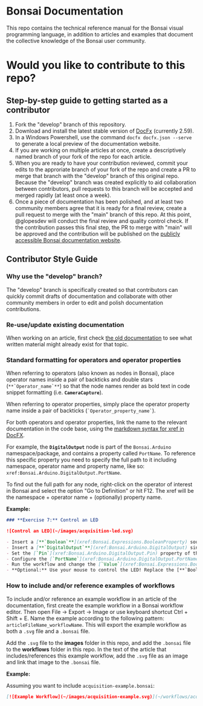 # Bonsai Documentation

This repo contains the technical reference manual for the Bonsai visual programming language, in addition to articles and examples that document the collective knowledge of the Bonsai user community.

# Would you like to contribute to this repo?

## Step-by-step guide to getting started as a contributor

1. Fork the "develop" branch of this repository. 
2. Download and install the latest stable version of [DocFx](https://dotnet.github.io/docfx/index.html) (currently 2.59).
3. In a Windows Powershell, use the command `docfx docfx.json --serve` to generate a local preview of the documentation website.
4. If you are working on multiple articles at once, create a descriptively named branch of your fork of the repo for each article. 
5. When you are ready to have your contribution reviewed, commit your edits to the approriate branch of your fork of the repo and create a PR to merge that branch with the "develop" branch of this original repo. Because the "develop" branch was created explicitly to aid collaboration between contributors, pull requests to this branch will be accepted and merged rapidly (at least once a week). 
6. Once a piece of documentation has been polished, and at least two community members agree that it is ready for a final review, create a pull request to merge with the "main" branch of this repo. At this point, @glopesdev will conduct the final review and quality control check. If the contribution passes this final step, the PR to merge with "main" will be approved and the contribution will be published on the [publicly accessible Bonsai documentation website](https://bonsai-rx.org/docs-wip/).

## Contributor Style Guide 

### Why use the "develop" branch?

The "develop" branch is specifically created so that contributors can quickly commit drafts of documentation and collaborate with other community members in order to edit and polish documentation contributions. 

### Re-use/update existing documentation

When working on an article, first check [the old documentation](https://bonsai-rx.org/docs/) to see what written material might already exist for that topic. 

### Standard formatting for operators and operator properties

When referring to operators (also known as nodes in Bonsai), place operator names inside a pair of backticks and double stars (``**`Operator_name`**``) so that the node names render as bold text in code snippet formatting (i.e. **`CameraCapture`**). 

When referring to operator properties, simply place the operator property name inside a pair of backticks (`` `Operator_property_name` ``). 

For both operators and operator properties, link the name to the relevant documentation in the code base, using the [markdown syntax for xref in DocFX](https://dotnet.github.io/docfx/tutorial/links_and_cross_references.html). 

For example, the **`DigitalOutput`** node is part of the `Bonsai.Arduino` namespace/package, and contains a property called `PortName`. To reference this specific property you need to specify the full path to it including namespace, operator name and property name, like so: `xref:Bonsai.Arduino.DigitalOutput.PortName`. 

To find out the full path for any node, right-click on the operator of interest in Bonsai and select the option "Go to Definition" or hit F12. The xref will be the namespace + operator name + (optionally) property name.

**Example:**

```markdown
### **Exercise 7:** Control an LED

![Control an LED](~/images/acquisition-led.svg)

- Insert a [**`Boolean`**](xref:Bonsai.Expressions.BooleanProperty) source.
- Insert a [**`DigitalOutput`**](xref:Bonsai.Arduino.DigitalOutput) sink.
- Set the [`Pin`](xref:Bonsai.Arduino.DigitalOutput.Pin) property of the [**`DigitalOutput`**](xref:Bonsai.Arduino.DigitalOutput) operator to 13.
- Configure the [`PortName`](xref:Bonsai.Arduino.DigitalOutput.PortName) property.
- Run the workflow and change the [`Value`](xref:Bonsai.Expressions.BooleanProperty.Value) property of the [**`Boolean`**](xref:Bonsai.Expressions.BooleanProperty) operator.
- **Optional:** Use your mouse to control the LED! Replace the [**`Boolean`**](xref:Bonsai.Expressions.BooleanProperty) operator by a `MouseMove` source (hint: use `GreaterThan`, `LessThan`, or equivalent operators to connect one of the mouse axis to [**`DigitalOutput`**](xref:Bonsai.Arduino.DigitalOutput).
```

### How to include and/or reference examples of workflows

To include and/or reference an example workflow in an article of the documentation, first create the example workflow in a Bonsai workflow editor. Then open File -> Export -> Image or use keyboard shortcut Ctrl + Shift + E. Name the example according to the following pattern: `articleFileName_workflowName`. This will export the example workflow as both a `.svg` file and a `.bonsai` file. 

Add the `.svg` file to the **images** folder in this repo, and add the `.bonsai` file to the **workflows** folder in this repo. In the text of the article that includes/references this example workflow, add the `.svg` file as an image and link that image to the `.bonsai` file. 

**Example:**

Assuming you want to include `acquisition-example.bonsai`: 

```markdown
[![Example Workflow](~/images/acquisition-example.svg)](~/workflows/acquisition-example.bonsai)
```
